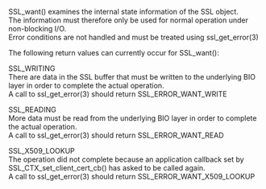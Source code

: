 SSL_want() examines the internal state information of the SSL object.  
The information must therefore only be used for normal operation under non-blocking I/O.  
Error conditions are not handled and must be treated using ssl_get_error(3)

The following return values can currently occur for SSL_want():

SSL_WRITING  
There are data in the SSL buffer that must be written to the underlying BIO layer in order to complete the actual operation.  
A call to ssl_get_error(3) should return SSL_ERROR_WANT_WRITE

SSL_READING  
More data must be read from the underlying BIO layer in order to complete the actual operation.  
A call to ssl_get_error(3) should return SSL_ERROR_WANT_READ

SSL_X509_LOOKUP  
The operation did not complete because an application callback set by SSL_CTX_set_client_cert_cb() has asked to be called again.  
A call to ssl_get_error(3) should return SSL_ERROR_WANT_X509_LOOKUP
